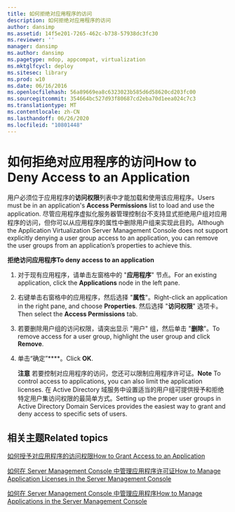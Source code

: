 ```yaml
---
title: 如何拒绝对应用程序的访问
description: 如何拒绝对应用程序的访问
author: dansimp
ms.assetid: 14f5e201-7265-462c-b738-57938dc3fc30
ms.reviewer: ''
manager: dansimp
ms.author: dansimp
ms.pagetype: mdop, appcompat, virtualization
ms.mktglfcycl: deploy
ms.sitesec: library
ms.prod: w10
ms.date: 06/16/2016
ms.openlocfilehash: 56a89669ea8c6323023b585d6d58620cd203fc00
ms.sourcegitcommit: 354664bc527d93f80687cd2eba70d1eea024c7c3
ms.translationtype: MT
ms.contentlocale: zh-CN
ms.lasthandoff: 06/26/2020
ms.locfileid: "10801448"
---
```

# <span data-ttu-id="46f4e-103">如何拒绝对应用程序的访问</span><span class="sxs-lookup"><span data-stu-id="46f4e-103">How to Deny Access to an Application</span></span>


<span data-ttu-id="46f4e-104">用户必须位于应用程序的**访问权限**列表中才能加载和使用该应用程序。</span><span class="sxs-lookup"><span data-stu-id="46f4e-104">Users must be in an application's **Access Permissions** list to load and use the application.</span></span> <span data-ttu-id="46f4e-105">尽管应用程序虚拟化服务器管理控制台不支持显式拒绝用户组对应用程序的访问，但你可以从应用程序的属性中删除用户组来实现此目的。</span><span class="sxs-lookup"><span data-stu-id="46f4e-105">Although the Application Virtualization Server Management Console does not support explicitly denying a user group access to an application, you can remove the user groups from an application’s properties to achieve this.</span></span>

**<span data-ttu-id="46f4e-106">拒绝访问应用程序</span><span class="sxs-lookup"><span data-stu-id="46f4e-106">To deny access to an application</span></span>**

1.  <span data-ttu-id="46f4e-107">对于现有应用程序，请单击左窗格中的 "**应用程序**" 节点。</span><span class="sxs-lookup"><span data-stu-id="46f4e-107">For an existing application, click the **Applications** node in the left pane.</span></span>

2.  <span data-ttu-id="46f4e-108">右键单击右窗格中的应用程序，然后选择 "**属性**"。</span><span class="sxs-lookup"><span data-stu-id="46f4e-108">Right-click an application in the right pane, and choose **Properties**.</span></span> <span data-ttu-id="46f4e-109">然后选择 "**访问权限**" 选项卡。</span><span class="sxs-lookup"><span data-stu-id="46f4e-109">Then select the **Access Permissions** tab.</span></span>

3.  <span data-ttu-id="46f4e-110">若要删除用户组的访问权限，请突出显示 "用户" 组，然后单击 "**删除**"。</span><span class="sxs-lookup"><span data-stu-id="46f4e-110">To remove access for a user group, highlight the user group and click **Remove**.</span></span>

4.  <span data-ttu-id="46f4e-111">单击“确定”\*\*\*\*。</span><span class="sxs-lookup"><span data-stu-id="46f4e-111">Click **OK**.</span></span>

    <span data-ttu-id="46f4e-112">**注意** 若要控制对应用程序的访问，您还可以限制应用程序许可证。</span><span class="sxs-lookup"><span data-stu-id="46f4e-112">**Note** To control access to applications, you can also limit the application licenses.</span></span> <span data-ttu-id="46f4e-113">在 Active Directory 域服务中设置适当的用户组可提供授予和拒绝特定用户集访问权限的最简单方式。</span><span class="sxs-lookup"><span data-stu-id="46f4e-113">Setting up the proper user groups in Active Directory Domain Services provides the easiest way to grant and deny access to specific sets of users.</span></span>

     

## <span data-ttu-id="46f4e-114">相关主题</span><span class="sxs-lookup"><span data-stu-id="46f4e-114">Related topics</span></span>


[<span data-ttu-id="46f4e-115">如何授予对应用程序的访问权限</span><span class="sxs-lookup"><span data-stu-id="46f4e-115">How to Grant Access to an Application</span></span>](how-to-grant-access-to-an-application.md)

[<span data-ttu-id="46f4e-116">如何在 Server Management Console 中管理应用程序许可证</span><span class="sxs-lookup"><span data-stu-id="46f4e-116">How to Manage Application Licenses in the Server Management Console</span></span>](how-to-manage-application-licenses-in-the-server-management-console.md)

[<span data-ttu-id="46f4e-117">如何在 Server Management Console 中管理应用程序</span><span class="sxs-lookup"><span data-stu-id="46f4e-117">How to Manage Applications in the Server Management Console</span></span>](how-to-manage-applications-in-the-server-management-console.md)

 

 






